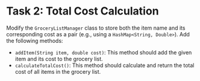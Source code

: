 # Task 2: Total Cost Calculation

Modify the `GroceryListManager` class to store both the item name and its corresponding cost as a pair (e.g., using a `HashMap<String, Double>`). Add the following methods:

- `addItem(String item, double cost)`: This method should add the given item and its cost to the grocery list.
- `calculateTotalCost()`: This method should calculate and return the total cost of all items in the grocery list.
